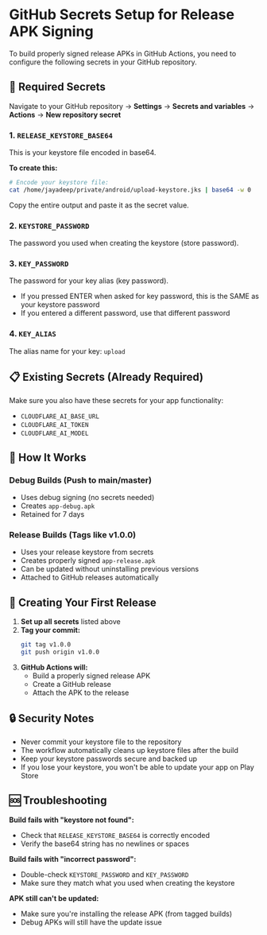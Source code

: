 # GitHub Secrets Setup for Release APK Signing

To build properly signed release APKs in GitHub Actions, you need to configure the following secrets in your GitHub repository.

## 🔑 Required Secrets

Navigate to your GitHub repository → **Settings** → **Secrets and variables** → **Actions** → **New repository secret**

### 1. `RELEASE_KEYSTORE_BASE64`
This is your keystore file encoded in base64.

**To create this:**
```bash
# Encode your keystore file:
cat /home/jayadeep/private/android/upload-keystore.jks | base64 -w 0
```
Copy the entire output and paste it as the secret value.

### 2. `KEYSTORE_PASSWORD`
The password you used when creating the keystore (store password).

### 3. `KEY_PASSWORD`
The password for your key alias (key password).
- If you pressed ENTER when asked for key password, this is the SAME as your keystore password
- If you entered a different password, use that different password

### 4. `KEY_ALIAS`
The alias name for your key: `upload`

## 📋 Existing Secrets (Already Required)
Make sure you also have these secrets for your app functionality:
- `CLOUDFLARE_AI_BASE_URL`
- `CLOUDFLARE_AI_TOKEN`
- `CLOUDFLARE_AI_MODEL`

## 🚀 How It Works

### Debug Builds (Push to main/master)
- Uses debug signing (no secrets needed)
- Creates `app-debug.apk`
- Retained for 7 days

### Release Builds (Tags like v1.0.0)
- Uses your release keystore from secrets
- Creates properly signed `app-release.apk`
- Can be updated without uninstalling previous versions
- Attached to GitHub releases automatically

## 📱 Creating Your First Release

1. **Set up all secrets** listed above
2. **Tag your commit:**
   ```bash
   git tag v1.0.0
   git push origin v1.0.0
   ```
3. **GitHub Actions will:**
   - Build a properly signed release APK
   - Create a GitHub release
   - Attach the APK to the release

## 🔒 Security Notes

- Never commit your keystore file to the repository
- The workflow automatically cleans up keystore files after the build
- Keep your keystore passwords secure and backed up
- If you lose your keystore, you won't be able to update your app on Play Store

## 🆘 Troubleshooting

**Build fails with "keystore not found":**
- Check that `RELEASE_KEYSTORE_BASE64` is correctly encoded
- Verify the base64 string has no newlines or spaces

**Build fails with "incorrect password":**
- Double-check `KEYSTORE_PASSWORD` and `KEY_PASSWORD`
- Make sure they match what you used when creating the keystore

**APK still can't be updated:**
- Make sure you're installing the release APK (from tagged builds)
- Debug APKs will still have the update issue 